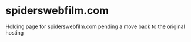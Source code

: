 # spiderswebfilm.com
Holding page for spiderswebfilm.com pending a move back to the original hosting
